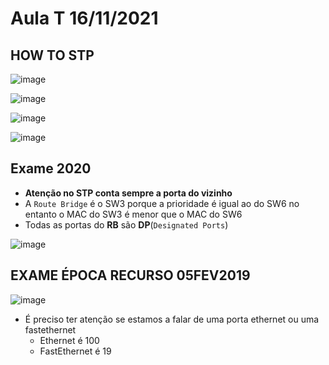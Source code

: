 # Aula T 16/11/2021

## HOW TO STP

![image](https://user-images.githubusercontent.com/12052283/143719378-b9781b53-d88e-4780-b9d5-6e0d4c852086.png)

![image](https://user-images.githubusercontent.com/12052283/143720062-396ff8da-9bab-465c-b895-988f7c1086c4.png)

![image](https://user-images.githubusercontent.com/12052283/143720075-4ba1e3e7-d993-4372-9599-03715735eef1.png)

![image](https://user-images.githubusercontent.com/12052283/143719465-25ff1b25-160b-43a7-a359-88485ba52363.png)


## Exame 2020

- **Atenção no STP conta sempre a porta do vizinho**
- A `Route Bridge` é o SW3 porque a prioridade é igual ao do SW6 no entanto o MAC do SW3 é menor que o MAC do SW6
- Todas as portas do **RB** são **DP**(`Designated Ports`)

![image](https://user-images.githubusercontent.com/12052283/142053914-94b3188f-ad0a-450a-b604-bd41b95313f2.png)

## EXAME ÉPOCA RECURSO 05FEV2019

![image](https://user-images.githubusercontent.com/12052283/142056415-5aa7270f-1a3d-44e7-b1c9-a2e8eb763a58.png)

- É preciso ter atenção se estamos a falar de uma porta ethernet ou uma fastethernet
  - Ethernet é 100
  - FastEthernet é 19
